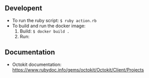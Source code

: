## Developent

- To run the ruby script: `$ ruby action.rb`
- To build and run the docker image:
  1. Build: `$ docker build .`
  2. Run: 

## Documentation

- Octokit documentation: https://www.rubydoc.info/gems/octokit/Octokit/Client/Projects
